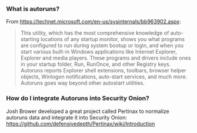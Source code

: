 ### What is autoruns?
From https://technet.microsoft.com/en-us/sysinternals/bb963902.aspx:
> This utility, which has the most comprehensive knowledge of auto-starting locations of any startup monitor, shows you what programs are configured to run during system bootup or login, and when you start various built-in Windows applications like Internet Explorer, Explorer and media players. These programs and drivers include ones in your startup folder, Run, RunOnce, and other Registry keys. Autoruns reports Explorer shell extensions, toolbars, browser helper objects, Winlogon notifications, auto-start services, and much more. Autoruns goes way beyond other autostart utilities.

### How do I integrate Autoruns into Security Onion?
Josh Brower developed a great project called Pertinax to normalize autoruns data and integrate it into Security Onion:  
https://github.com/defensivedepth/Pertinax/wiki/Introduction